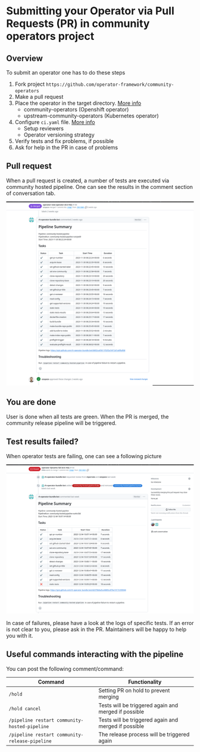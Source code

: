 # Submitting your Operator via Pull Requests (PR) in community operators project

## Overview
To submit an operator one has to do these steps

1. Fork project `https://github.com/operator-framework/community-operators`
1. Make a pull request
1. Place the operator in the target directory. [More info](./contributing-where-to.md)
    - community-operators (Openshift operator)
    - upstream-community-operators (Kubernetes operator)
1. Configure `ci.yaml` file. [More info](./operator-ci-yaml.md)
    - Setup reviewers
    - Operator versioning strategy
1. Verify tests and fix problems, if possible
1. Ask for help in the PR in case of problems


## Pull request

When a pull request is created, a number of tests are executed via community hosted pipeline. One can see the results in the comment section of conversation tab.

![PR](images/op_test_pr.png)

## You are done
User is done when all tests are green. When the PR is merged, the community release pipeline will be triggered.

## Test results failed?
When operator tests are failing, one can see a following picture

![Summary of test results when failing](images/op_pr_tests_failed.png)

In case of failures, please have a look at the logs of specific tests. If an error is not clear to you, please ask in the PR. Maintainers will be happy to help you with it.

## Useful commands interacting with the pipeline
You can post the following comment/command:

Command | Functionality |
--- | --- | 
`/hold` | Setting PR on hold to prevent merging |
`/hold cancel` | Tests will be triggered again and merged if possible |
`/pipeline restart community-hosted-pipeline` | Tests will be triggered again and merged if possible |
`/pipeline restart community-release-pipeline` | The release process will be triggered again
